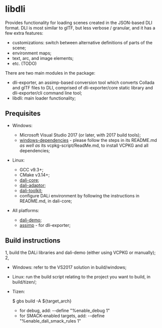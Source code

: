 # libdli

Provides functionality for loading scenes created in the JSON-based DLI format. DLI is most similar to glTF, but less verbose / granular, and it has a few extra features:

- customizations: switch between alternative definitions of parts of the scene;
- environment maps;
- text, arc, and image elements;
- etc. (TODO)

There are two main modules in the package:

- dli-exporter, an assimp-based conversion tool which converts Collada and glTF files to DLI, comprised of dli-exporter/core static library and dli-exporter/cli command line tool;
- libdli: main loader functionality;

## Prequisites

- Windows:

  - Microsoft Visual Studio 2017 (or later, with 2017 build tools);
  - [windows-dependencies](https://github.com/dalihub/windows-dependencies ) - please follow the steps in its README.md *as well as* its vcpkg-script/ReadMe.md, to install VCPKG and all dependencies;
 
- Linux:

  - GCC v9.3+;
  - CMake v3.14+;
  - [dali-core](https://github.com/dalihub/dali-core );
  - [dali-adaptor](https://github.com/dalihub/dali-adaptor );
  - [dali-toolkit](https://github.com/dalihub/dali-toolkit );
  - configure DALi environment by following the instructions in README.md, in dali-core;

- All platforms:
 
  - [dali-demo](https://github.com/dalihub/dali-demo );
  - [assimp](https://github.com/assimp/assimp ) - for dli-exporter;
 
## Build instructions

1, build the DALi libraries and dali-demo (either using VCPKG or manually);
2,

  - Windows: refer to the VS2017 solution in build/windows;
  - Linux: run the build script relating to the project you want to build, in build/tizen/;
  - Tizen:

    $ gbs build -A ${target_arch}

    - for debug, add: --define "%enable_debug 1"
    - for SMACK-enabled targets, add: --define "%enable_dali_smack_rules 1"
